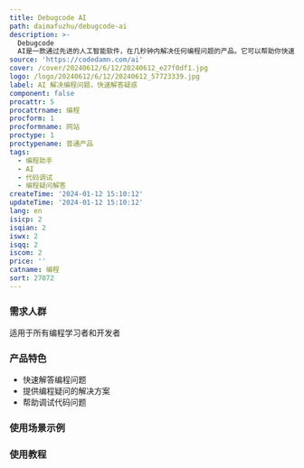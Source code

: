 ```yaml
---
title: Debugcode AI
path: daimafuzhu/debugcode-ai
description: >-
  Debugcode
  AI是一款通过先进的人工智能软件，在几秒钟内解决任何编程问题的产品。它可以帮助你快速调试代码问题，解答你对编程的任何疑惑，让你更快地学习编程。
source: 'https://codedamn.com/ai'
cover: /cover/20240612/6/12/20240612_e27f0df1.jpg
logo: /logo/20240612/6/12/20240612_57723339.jpg
label: AI 解决编程问题，快速解答疑惑
component: false
procattr: 5
procattrname: 编程
procform: 1
procformname: 网站
proctype: 1
proctypename: 普通产品
tags:
  - 编程助手
  - AI
  - 代码调试
  - 编程疑问解答
createTime: '2024-01-12 15:10:12'
updateTime: '2024-01-12 15:10:12'
lang: en
isicp: 2
isqian: 2
iswx: 2
isqq: 2
iscom: 2
price: ''
catname: 编程
sort: 27072
---
```




### 需求人群
适用于所有编程学习者和开发者

### 产品特色
- 快速解答编程问题
- 提供编程疑问的解决方案
- 帮助调试代码问题

### 使用场景示例


### 使用教程


  
